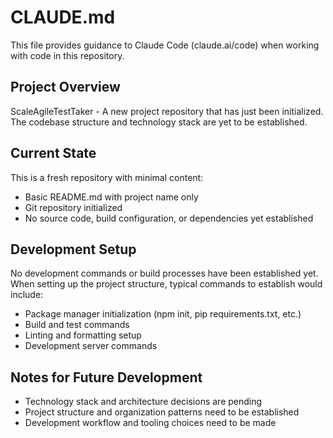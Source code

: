 # CLAUDE.md

This file provides guidance to Claude Code (claude.ai/code) when working with code in this repository.

## Project Overview

ScaleAgileTestTaker - A new project repository that has just been initialized. The codebase structure and technology stack are yet to be established.

## Current State

This is a fresh repository with minimal content:
- Basic README.md with project name only
- Git repository initialized
- No source code, build configuration, or dependencies yet established

## Development Setup

No development commands or build processes have been established yet. When setting up the project structure, typical commands to establish would include:
- Package manager initialization (npm init, pip requirements.txt, etc.)
- Build and test commands
- Linting and formatting setup
- Development server commands

## Notes for Future Development

- Technology stack and architecture decisions are pending
- Project structure and organization patterns need to be established
- Development workflow and tooling choices need to be made